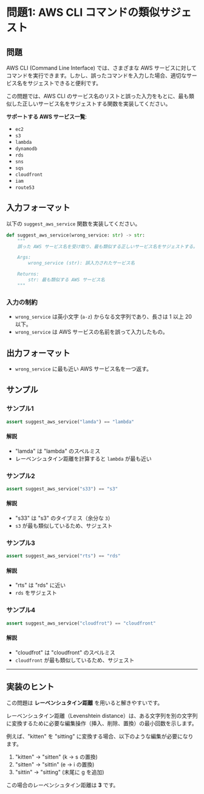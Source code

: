 # 問題1: AWS CLI コマンドの類似サジェスト

## 問題

AWS CLI (Command Line Interface) では、さまざまな AWS サービスに対してコマンドを実行できます。しかし、誤ったコマンドを入力した場合、適切なサービス名をサジェストできると便利です。

この問題では、AWS CLI のサービス名のリストと誤った入力をもとに、最も類似した正しいサービス名をサジェストする関数を実装してください。

**サポートする AWS サービス一覧**:
- `ec2`
- `s3`
- `lambda`
- `dynamodb`
- `rds`
- `sns`
- `sqs`
- `cloudfront`
- `iam`
- `route53`

## 入力フォーマット

以下の `suggest_aws_service` 関数を実装してください。

```python
def suggest_aws_service(wrong_service: str) -> str:
    """
    誤った AWS サービス名を受け取り、最も類似する正しいサービス名をサジェストする。

    Args:
        wrong_service (str): 誤入力されたサービス名

    Returns:
        str: 最も類似する AWS サービス名
    """
```

### 入力の制約

- `wrong_service` は英小文字 (`a-z`) からなる文字列であり、長さは 1 以上 20 以下。
- `wrong_service` は AWS サービスの名前を誤って入力したもの。

## 出力フォーマット

- `wrong_service` に最も近い AWS サービス名を一つ返す。

## サンプル

### サンプル1

```python
assert suggest_aws_service("lamda") == "lambda"
```

#### 解説

- "lamda" は "lambda" のスペルミス
- レーベンシュタイン距離を計算すると `lambda` が最も近い

### サンプル2

```python
assert suggest_aws_service("s33") == "s3"
```

#### 解説

- "s33" は "s3" のタイプミス（余分な `3`）
- `s3` が最も類似しているため、サジェスト

### サンプル3

```python
assert suggest_aws_service("rts") == "rds"
```

#### 解説

- "rts" は "rds" に近い
- `rds` をサジェスト

### サンプル4

```python
assert suggest_aws_service("cloudfrot") == "cloudfront"
```

#### 解説

- "cloudfrot" は "cloudfront" のスペルミス
- `cloudfront` が最も類似しているため、サジェスト

---

## 実装のヒント

この問題は **レーベンシュタイン距離** を用いると解きやすいです。

レーベンシュタイン距離（Levenshtein distance）は、ある文字列を別の文字列に変換するために必要な編集操作（挿入、削除、置換）の最小回数を示します。

例えば、"kitten" を "sitting" に変換する場合、以下のような編集が必要になります。

1. "kitten" → "sitten" (k → s の置換)
2. "sitten" → "sittin" (e → i の置換)
3. "sittin" → "sitting" (末尾に g を追加)

この場合のレーベンシュタイン距離は **3** です。
